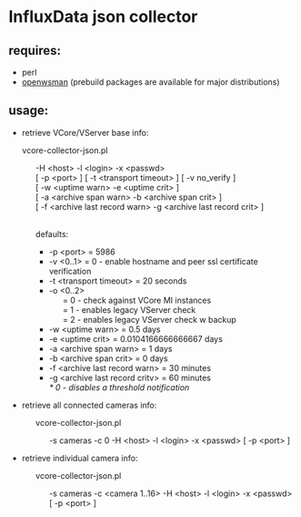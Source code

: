 # InfluxData json collector

## requires:
* perl
* [openwsman](https://github.com/Openwsman/openwsman) (prebuild packages are available for major distributions)


## usage:

* retrieve VCore/VServer base info:
<ul>
vcore-collector-json.pl<br>
<ul>
-H &lt;host&gt; -l &lt;login&gt; -x &lt;passwd&gt;<br>
[ -p &lt;port&gt; ] [ -t &lt;transport timeout&gt; ] [ -v no_verify ]<br>
[ -w &lt;uptime warn&gt; -e &lt;uptime crit&gt; ] <br>
[ -a &lt;archive span warn&gt; -b &lt;archive span crit&gt; ] <br>
[ -f &lt;archive last record warn&gt; -g &lt;archive last record crit&gt; ]
</ul><br>
<ul>
         defaults:
<ul>
            <li>-p &lt;port&gt; 				= 5986</li>
            <li>-v &lt;0..1&gt; 				= 0 - enable hostname and peer ssl certificate verification</li>
            <li>-t &lt;transport timeout&gt;		= 20 seconds</li>
            <li>-o &lt;0..2&gt;
            <ul>
              = 0 - check against VCore MI instances<br>
             	= 1 - enables legacy VServer check<br>
             	= 2 - enables legacy VServer check w backup<br>
            </ul></li>
            <li>-w &lt;uptime warn&gt; 			= 0.5 days</li>
            <li>-e &lt;uptime crit&gt; 			= 0.0104166666666667 days</li>
            <li>-a &lt;archive span warn&gt; 		= 1 days</li>
            <li>-b &lt;archive span crit&gt; 		= 0 days</li>
            <li>-f &lt;archive last record warn&gt; 	= 30 minutes</li>
            <li>-g &lt;archive last record critv&gt; 	= 60 minutes</li>
         <i>* 0 - disables a threshold notification</i><br>
</ul></ul></ul>
<ul>
<li>retrieve all connected cameras info:</li>
<ul>
      vcore-collector-json.pl 
<ul>
      -s cameras -c 0 -H &lt;host&gt; -l &lt;login&gt; -x &lt;passwd&gt; [ -p &lt;port&gt; ]
</ul></ul></ul>
<ul>
<li>retrieve individual camera info:</li>
<ul>
      vcore-collector-json.pl 
<ul>
      -s cameras -c &lt;camera 1..16&gt; -H &lt;host&gt; -l &lt;login&gt; -x &lt;passwd&gt; [ -p &lt;port&gt; ]
</ul></ul></ul>
